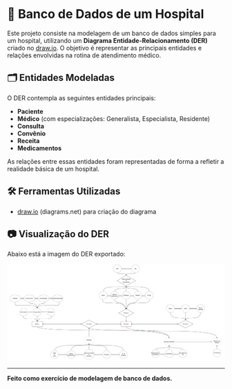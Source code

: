 # 🏥 Banco de Dados de um Hospital

Este projeto consiste na modelagem de um banco de dados simples para um hospital, utilizando um **Diagrama Entidade-Relacionamento (DER)** criado no [draw.io](https://draw.io). O objetivo é representar as principais entidades e relações envolvidas na rotina de atendimento médico.

## 🗂️ Entidades Modeladas

O DER contempla as seguintes entidades principais:

- **Paciente**
- **Médico** (com especializações: Generalista, Especialista, Residente)
- **Consulta**
- **Convênio**
- **Receita**
- **Medicamentos**

As relações entre essas entidades foram representadas de forma a refletir a realidade básica de um hospital.

## 🛠️ Ferramentas Utilizadas

- [draw.io](https://draw.io) (diagrams.net) para criação do diagrama

## 📷 Visualização do DER

Abaixo está a imagem do DER exportado:

![Diagrama DER - Hospital](./dbHospital.png)

---

**Feito como exercício de modelagem de banco de dados.**
